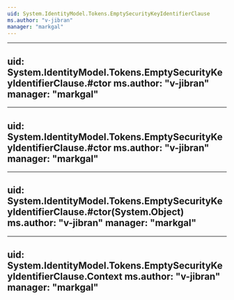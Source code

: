 ```yaml
---
uid: System.IdentityModel.Tokens.EmptySecurityKeyIdentifierClause
ms.author: "v-jibran"
manager: "markgal"
---
```


---
uid: System.IdentityModel.Tokens.EmptySecurityKeyIdentifierClause.#ctor
ms.author: "v-jibran"
manager: "markgal"
---

---
uid: System.IdentityModel.Tokens.EmptySecurityKeyIdentifierClause.#ctor
ms.author: "v-jibran"
manager: "markgal"
---

---
uid: System.IdentityModel.Tokens.EmptySecurityKeyIdentifierClause.#ctor(System.Object)
ms.author: "v-jibran"
manager: "markgal"
---

---
uid: System.IdentityModel.Tokens.EmptySecurityKeyIdentifierClause.Context
ms.author: "v-jibran"
manager: "markgal"
---
